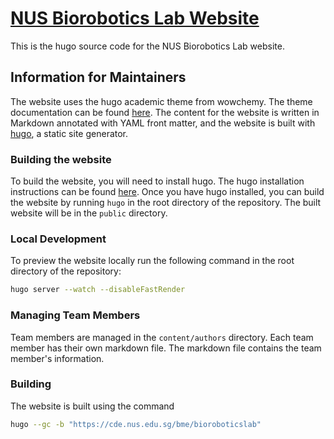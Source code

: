 # [NUS Biorobotics Lab Website](https://cde.nus.edu.sg/bme/bioroboticslab)

This is the hugo source code for the NUS Biorobotics Lab website. 

## Information for Maintainers
The website uses the hugo academic theme from wowchemy. The theme documentation can be found [here](https://wowchemy.com). The content for the website is written in Markdown annotated with YAML front matter, and the website is built with [hugo](https://gohugo.io), a static site generator.

### Building the website
To build the website, you will need to install hugo. The hugo installation instructions can be found [here](https://gohugo.io/getting-started/installing/). Once you have hugo installed, you can build the website by running `hugo` in the root directory of the repository. The built website will be in the `public` directory.

### Local Development
To preview the website locally run the following command in the root directory of the repository:
```bash
hugo server --watch --disableFastRender
```

### Managing Team Members
Team members are managed in the `content/authors` directory. Each team member has their own markdown file. The markdown file contains the team member's information. 

### Building
The website is built using the command

```bash
hugo --gc -b "https://cde.nus.edu.sg/bme/bioroboticslab"
```
